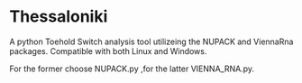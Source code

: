 # Thessaloniki
A python Toehold Switch analysis tool utilizeing the NUPACK and ViennaRna packages. Compatible with both Linux and Windows.

For the former choose NUPACK.py ,for the latter VIENNA_RNA.py.

